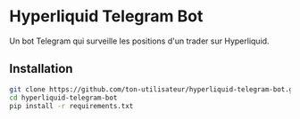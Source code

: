 # Hyperliquid Telegram Bot

Un bot Telegram qui surveille les positions d'un trader sur Hyperliquid.

## Installation

```bash
git clone https://github.com/ton-utilisateur/hyperliquid-telegram-bot.git
cd hyperliquid-telegram-bot
pip install -r requirements.txt
